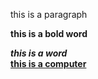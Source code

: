 <!DOCTYPE html>
<html>
 <head>
       <title> Day la van ban</title> 
 </head>
<body>
       <p> this is a paragraph</p>
       <b> this is a bold word</p>
       <i> this is a word </i>
       <br/>
       <u> this is a computer</u> 
</body>
</html> 

